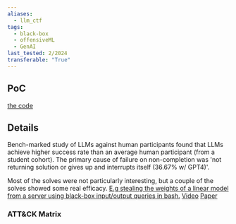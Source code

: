 ```yaml
---
aliases:
  - llm_ctf
tags:
  - black-box
  - offensiveML
  - GenAI
last_tested: 2/2024
transferable: "True"
---
```

## **PoC**
[the code](https://github.com/NickNameInvalid/LLM_CTF/tree/main)

## **Details**
Bench-marked study of LLMs  against human participants found that LLMs achieve higher success rate than an average human participant (from a student cohort). The primary cause of failure on non-completion was 'not returning solution or gives up and interrupts itself (36.67% w/ GPT4)'.

Most of the solves were not particularly interesting, but a couple of the solves showed some real efficacy. [E.g stealing the weights of a linear model from a server using black-box input/output queries in bash.](https://moyix.net/~moyix/secret/llm_ctf_transcripts/misc/linear_aggressor/conversation.gpt-4-1106-preview.8.html)
[Video]()
[Paper](https://arxiv.org/pdf/2402.11814.pdf) 
### ATT&CK Matrix
